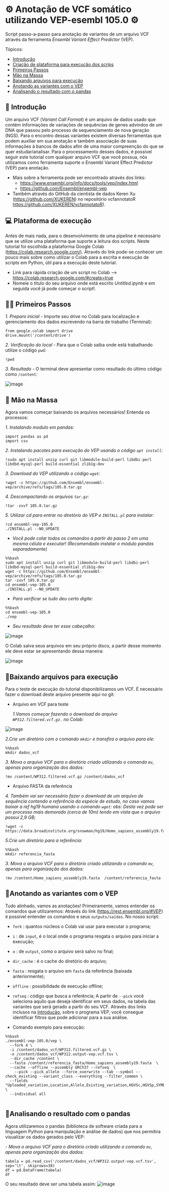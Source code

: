 # ⚙ Anotação de VCF somático utilizando VEP-esembl 105.0 ⚙
Script passo-a-passo para anotação de variantes de um arquivo VCF através da ferramenta _Ensembl Variant Effect Predictor_ (VEP). 

Tópicos:
- [Introdução](#-introdução)
- [Criação de plataforma para execução dos scrips](#-plataforma-de-execução)
- [Primeiros Passos](#%EF%B8%8F-primeiros-passos)
- [Mão na Massa](#-mão-na-massa)
- [Baixando arquivos para execução](#baixando-o-arquivo-vcf)
- [Anotando as variantes com o VEP](#anotando-as-variantes-com-o-vep)
- [Analisando o resultado com o pandas](#analisando-o-resultado-com-o-pandas)


## 📃 Introdução
Um arquivo VCF (_Variant Call Format_) é um arquivo de dados usado que contém informações de variações de sequências de genes advindos de um DNA que passou pelo processo de sequenciamento de nova geração (NGS). Para o encontro dessas variantes existem diversas ferramentas que podem auxiliar em sua anotação e também associação de suas informações à bancos de dados afim de uma maior compreenção do que se quer estudar/analisar. 
Para o processamento desses dados, é possível seguir este tutorial com qualquer arquivo VCF que você possua, nós utilizamos como ferramenta suporte o Ensembl Variant Effect Predictor (VEP) para anotação. 
- Mais sobre a ferramenta pode ser encontrado através dos links:
  - https://www.ensembl.org/info/docs/tools/vep/index.html 
  - https://github.com/Ensembl/ensembl-vep
- Também através do GitHub da cientista de dados Keren Xu (https://github.com/XUKEREN) no repositório vcfannotatoR https://github.com/XUKEREN/vcfannotatoR).

## 💻 Plataforma de execução 
Antes de mais nada, para o desenvolvimento de uma pipeline é necessário que se utilize uma plataforma que suporte a leitura dos scripts. Neste tutorial foi escolhida a plataforma Google Colab (https://colab.research.google.com/). Através do link pode-se conhecer um pouco mais sobre como utilizar o Colab para a escrita e execução de scripts em Python, útil para a execução deste tutorial. 
- Link para rápida criação de um script no Colab --> https://colab.research.google.com/#create=true
- Nomeie o título do seu arquivo onde está escrito *Untitled.ipynb* e em seguida você já pode começar o script!.

## 🚶‍♂️ Primeiros Passos

 _1. Preparo inicial_ - Importe seu drive no Colab para localização e gerenciamento dos dados escrevendo na barra de trabalho (Terminal):
```
from google.colab import drive
drive.mount('/content/drive')
```
 _2. Verificação do local_ - Para que o Colab saiba onde está trabalhando utilize o código `pwd`:
```
!pwd
  ```
 _3. Resultado_ - O terminal deve apresentar como resultado do último código como `/content`:

![image](https://user-images.githubusercontent.com/99352577/202039441-2901185f-55da-4114-a4f2-2868e3bfe1f3.png)

## 🔨 Mão na Massa
Agora vamos começar baixando os arquivos necessários! Entenda os processos:

 _1. Instalando modulo em pandas:_
```
import pandas as pd
import csv
```
 _2. Instalando pacotes para execução do VEP usando o código `apt install`:_

```
!sudo apt install unzip curl git libmodule-build-perl libdbi-perl libdbd-mysql-perl build-essential zlib1g-dev

```

 _3. Download do VEP utilizando o código `wget`:_
  
```
!wget -c https://github.com/Ensembl/ensembl-vep/archive/refs/tags/105.0.tar.gz
```
 _4. Descompactando os arquivos `tar.gz`:_
```
!tar -zxvf 105.0.tar.gz
```
 _5. Utilizar cd para entrar no diretório do VEP e `INSTALL.pl` para instalar:_
  
```
!cd ensembl-vep-105.0
./INSTALL.pl --NO_UPDATE
```

- *Você pode colar todos os comandos a partir do passo 2 em uma mesma célula e executar! (Recomendado instalar o módulo pandas separadamente)*

```
%%bash
sudo apt install unzip curl git libmodule-build-perl libdbi-perl libdbd-mysql-perl build-essential zlib1g-dev
wget -c https://github.com/Ensembl/ensembl-vep/archive/refs/tags/105.0.tar.gz
tar -zxvf 105.0.tar.gz
cd ensembl-vep-105.0
./INSTALL.pl --NO_UPDATE 
```

- *Para verificar se tudo deu certo digite:*

```
%%bash
cd ensembl-vep-105.0
./vep
```
- *Seu resultado deve ter esse cabeçalho:*

![image](https://user-images.githubusercontent.com/99352577/202039139-9f90f685-98a5-4be0-922e-b00a4e951630.png)

O Colab salva seus arquivos em seu próprio disco, a partir desse momento ele deve estar se apresentando dessa maneira:

![image](https://user-images.githubusercontent.com/99352577/202040299-e9732c77-6e8e-4421-b2a6-10f9793929b0.png)


## 🧬Baixando arquivos para execução
Para o teste de execução do tutorial disponibilizamos um VCF. É necessário fazer o download deste arquivo presente aqui no git:

- Arquivo em VCF para teste

  _1.Vamos começar fazendo o download do arquivo `WP312.filtered.vcf.gz.` no Colab:_

![image](https://user-images.githubusercontent.com/99352577/202040401-5eb872d4-664c-4f62-8df3-7931dfb2a083.png)

  _2.Crie um diretório com o comando `mkdir` e transfira o arquivo para ele:_
```
%%bash
mkdir dados_vcf
````
  _3. Mova o arquivo VCF para o diretório criado utilizando o comando `mv`, apenas para organização dos dados:_
````
!mv /content/WP312.filtered.vcf.gz /content/dados_vcf
````

- Arquivo FASTA da referência

 _4. Também vai ser necessário fazer o download de um arquivo de sequência contendo a referência da espécie de estudo, no caso vamos baixar a ref hg19 humana usando o comando `wget`:
 	obs: Desta vez pode ser um processo mais demorado (cerca de 10m) tendo em vista que o arquivo possui 2,9 GB;_
````
!wget -c https://data.broadinstitute.org/snowman/hg19/Homo_sapiens_assembly19.fasta
```` 

  _5.Crie um diretório para a referência:_
```
%%bash
mkdir referencia_fasta
````

  _3. Mova o arquivo VCF para o diretório criado utilizando o comando `mv`, apenas para organização dos dados:_
````
!mv /content/Homo_sapiens_assembly19.fasta  /content/referencia_fasta
````

## 📝Anotando as variantes com o VEP
Tudo alinhado, vamos as anotações! Primeiramente, vamos entender os comandos que utilizaremos:
Através do link (https://rest.ensembl.org/#VEP) é possível entender os comandos e seus `outputs/saídas`.
No nosso script:
 - `fork` : quantos núcleos o Colab vai usar para executar o programa;
 - `i` : de `input`, é o local onde o programa resgata o arquivo para iniciar a execução;
 - `o` : de `output`, como o arquivo será salvo no final;
 - `dir_cache` : é o cache do diretório do arquivo;
 - `fasta` : resgata o arquivo em `fasta` da referência (baixada anteriormente);
 - `offline` : possibilidade de execução offline;
 - `refseq` : código que busca a referência;
A partir de `--pick` você seleciona aquilo que deseja identificar em seus dados, na tabela das variantes que será gerado a partir do seu VCF. Através dos links inclusos na [Introdução](#-introdução), sobre o programa VEP, você consegue identificar filtros que pode adicionar para a sua análise. 

- Comando exemplo para execução: 

````
%%bash
./ensembl-vep-105.0/vep \
  --fork 4 \
  -i /content/dados_vcf/WP312.filtered.vcf.gz \
  -o /content/dados_vcf/WP312.output-vep.vcf.tsv \
  --dir_cache /content \
  --fasta /content/referencia_fasta/Homo_sapiens_assembly19.fasta  \
  --cache --offline --assembly GRCh37 --refseq  \
	--pick --pick_allele --force_overwrite --tab --symbol --check_existing --variant_class --everything --filter_common \
  --fields "Uploaded_variation,Location,Allele,Existing_variation,HGVSc,HGVSp,SYMBOL,Consequence,IND,ZYG,Amino_acids,CLIN_SIG,PolyPhen,SIFT,VARIANT_CLASS,FREQS" \
  --individual all
  
````
## 🐼Analisando o resultado com o pandas
Agora utilizaremos o pandas (biblioteca de software criada para a linguagem Python para manipulação e análise de dados) que nos permitira visualizar os dados gerados pelo VEP:

 _- Mova o arquivo VCF para o diretório criado utilizando o comando `mv`, apenas para organização dos dados:_
````
tabela = pd.read_csv('/content/dados_vcf/WP312.output-vep.vcf.tsv', sep='\t', skiprows=38)
df = pd.DataFrame(tabela)
df
````

O seu resultado deve ser uma tabela assim:
![image](https://user-images.githubusercontent.com/99352577/202541504-3d507785-6709-49e5-95d9-f95b02576580.png)


